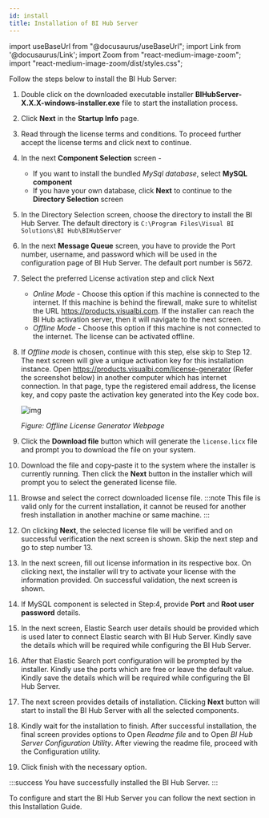 ```yaml
---
id: install
title: Installation of BI Hub Server
---
```


import useBaseUrl from "@docusaurus/useBaseUrl";
import Link from '@docusaurus/Link';
import Zoom from "react-medium-image-zoom";
import "react-medium-image-zoom/dist/styles.css";

<!-- 
The recommended Port Requirements for the different Components have been listed in the Table below:

| Component      | Default Port |
|----------------|--------------|
| Elastic Search | 9443         |
| Rabbit MQ      | 5672         |

*Table: Port Requirements for Components*
-->
Follow the steps below to install the BI Hub Server:

1. Double click on the downloaded executable installer **BIHubServer-X.X.X-windows-installer.exe** file to start the installation process.
1. Click **Next** in the **Startup Info** page.
1. Read through the license terms and conditions. To proceed further accept the license terms and click next to continue.
1. In the next **Component Selection** screen - 
   - If you want to install the bundled *MySql database*, select **MySQL component** 
   - If you have your own database, click **Next** to continue to the **Directory Selection** screen
1. In the Directory Selection screen, choose the directory to install the BI Hub Server. The default directory is `C:\Program Files\Visual BI Solutions\BI Hub\BIHubServer`
1. In the next **Message Queue** screen, you have to provide the Port number, username, and password which will be used in the configuration page of BI Hub Server. The default port number is 5672.
1. Select the preferred License activation step and click Next
   - *Online Mode* - Choose this option if this machine is connected to the internet. If this machine is behind the firewall, make sure to whitelist the URL https://products.visualbi.com. If the installer can reach the BI Hub activation server, then it will navigate to the next screen.
   - *Offline Mode* - Choose this option if this machine is not connected to the internet. The license can be activated offline.
1. If *Offline mode* is chosen, continue with this step, else skip to Step 12. The next screen will give a unique activation key for this installation instance. Open https://products.visualbi.com/license-generator (Refer the screenshot below) in another computer which has internet connection. In that page, type the registered email address, the license key, and copy paste the activation key generated into the Key code box.
   <div>
     <Zoom>
       <img alt="img" src={useBaseUrl('/doc-images/fig3.1-licence-generator.png')}/>
     </Zoom>
   </div>

   *Figure: Offline License Generator Webpage*
1. Click the **Download file** button which will generate the `license.licx` file and prompt you to download the file on your system.
1. Download the file and copy-paste it to the system where the installer is currently running. Then click  the **Next** button in the installer which will prompt you to select the generated license file. 
1. Browse and select the correct downloaded license file. 
   :::note
   This file is valid only for the current installation, it cannot be reused for another fresh installation in another machine or same machine.
   :::
1. On clicking **Next**, the selected license file will be verified and on successful verification the next screen is shown. Skip the next step and go to step number 13.
1. In the next screen, fill out license information in its respective box. On clicking next, the installer will try to activate your license with the information provided. On successful validation, the next screen is shown.
1. If MySQL component is selected in Step:4, provide **Port** and **Root user password** details.
2. In the next screen, Elastic Search user details should be provided which is used later to connect Elastic search with BI Hub Server. Kindly save the details which will be required while configuring the BI Hub Server.
3. After that Elastic Search port configuration will be prompted by the installer. Kindly use the ports which are free or leave the default value. Kindly save the details which will be required while configuring the BI Hub Server.
4. The next screen provides details of installation. Clicking **Next** button will start to install the BI Hub Server with all the selected components.
5. Kindly wait for the installation to finish. After successful installation, the final screen provides options to Open *Readme file* and to Open *BI Hub Server Configuration Utility*. After viewing the readme file, proceed with the Configuration utility.
6. Click finish with the necessary option.

:::success
You have successfully installed the BI Hub Server.
:::

To configure and start the BI Hub Server you can follow the next section in this Installation Guide.
